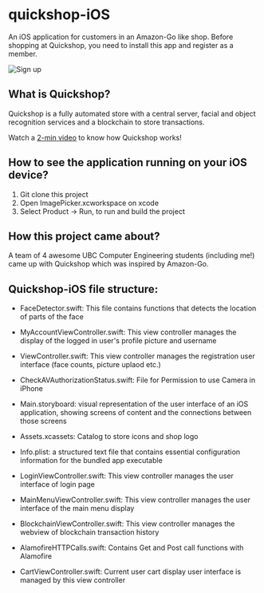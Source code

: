 # quickshop-iOS

An iOS application for customers in an Amazon-Go like shop. 
Before shopping at Quickshop, you need to install this app and register as a member.

![Sign up](https://github.com/chowqianrui/quickshop-iOS/Images%20of%20App/Welcome%20to%20Quickshop.jpg) 

## What is Quickshop?
Quickshop is a fully automated store with a central server, facial and object recognition services and a blockchain to store transactions. 

Watch a [2-min video](https://drive.google.com/open?id=10WxXBZ6VBQkPQ_6jUOg-EpGc8D8tCP6v) to know how Quickshop works!

## How to see the application running on your iOS device? 
1. Git clone this project
2. Open ImagePicker.xcworkspace on xcode
3. Select Product -> Run, to run and build the project

## How this project came about?
A team of 4 awesome UBC Computer Engineering students (including me!) came up with Quickshop which was inspired by Amazon-Go. 

## Quickshop-iOS file structure: 
- FaceDetector.swift: This file contains functions that detects the location of parts of the face

- MyAccountViewController.swift: This view controller manages the display of the logged in user's profile picture and username

- ViewController.swift: This view controller manages the registration user interface (face counts, picture uplaod etc.)

- CheckAVAuthorizationStatus.swift: File for Permission to use Camera in iPhone

- Main.storyboard: visual representation of the user interface of an iOS application, showing screens of content and the connections between those screens

- Assets.xcassets: Catalog to store icons and shop logo

- Info.plist: a structured text file that contains essential configuration information for the bundled app executable

- LoginViewController.swift: This view controller manages the user interface of login page

- MainMenuViewController.swift: This view controller manages the user interface of the main menu display

- BlockchainViewController.swift: This view controller manages the webview of blockchain transaction history

- AlamofireHTTPCalls.swift: Contains Get and Post call functions with Alamofire

- CartViewController.swift: Current user cart display user interface is managed by this view controller
